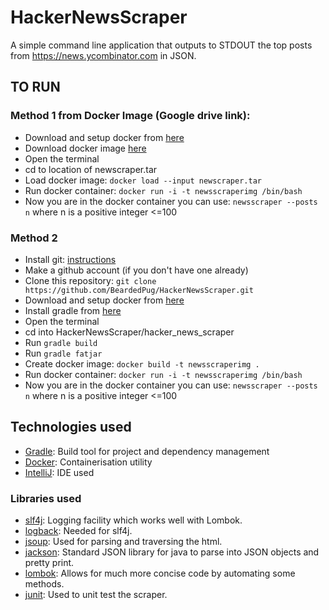 # HackerNewsScraper
A simple command line application that outputs to STDOUT the top posts from https://news.ycombinator.com in JSON. 

## TO RUN

### Method 1 from Docker Image (Google drive link):
- Download and setup docker from [here](https://www.docker.com/get-started)
- Download docker image [here](https://drive.google.com/file/d/1R5MYrWh_ijlEdRZeZLZJy5wgpx6EPT6B/view?usp=sharing)
- Open the terminal
- cd to location of newscraper.tar
- Load docker image: ```docker load --input newscraper.tar```
- Run docker container: ```docker run -i -t newsscraperimg /bin/bash```
- Now you are in the docker container you can use: ```newsscraper --posts n``` where n is a positive integer <=100

### Method 2
- Install git: [instructions](https://git-scm.com/book/en/v2/Getting-Started-Installing-Git)
- Make a github account (if you don't have one already)
- Clone this repository: ```git clone https://github.com/BeardedPug/HackerNewsScraper.git```
- Download and setup docker from [here](https://www.docker.com/get-started)
- Install gradle from [here](https://gradle.org)
- Open the terminal
- cd into HackerNewsScraper/hacker_news_scraper
- Run ```gradle build```
- Run ```gradle fatjar```
- Create docker image: ```docker build -t newsscraperimg .```
- Run docker container: ```docker run -i -t newsscraperimg /bin/bash```
- Now you are in the docker container you can use: ```newsscraper --posts n``` where n is a positive integer <=100

## Technologies used
- [Gradle](https://gradle.org): Build tool for project and dependency management
- [Docker](https://www.docker.com): Containerisation utility
- [IntelliJ](https://www.jetbrains.com/idea/): IDE used

### Libraries used

- [slf4j](https://www.slf4j.org): Logging facility which works well with Lombok.
- [logback](https://logback.qos.ch): Needed for slf4j.
- [jsoup](https://jsoup.org): Used for parsing and traversing the html.
- [jackson](https://github.com/FasterXML/jackson): Standard JSON library for java to parse into JSON objects and pretty print.
- [lombok](https://projectlombok.org): Allows for much more concise code by automating some methods.
- [junit](https://junit.org/junit5/): Used to unit test the scraper.
